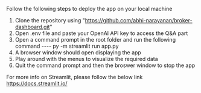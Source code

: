 Follow the following steps to deploy the app on your local machine
1. Clone the repository using "https://github.com/abhi-narayanan/broker-dashboard.git"
2. Open .env file and paste your OpenAI API key to access the Q&A part
3. Open a command prompt in the root folder and run the following command ---- py -m streamlit run app.py
4. A browser window should open displaying the app
5. Play around with the menus to visualize the required data
6. Quit the command prompt and then the broswer window to stop the app

For more info on Streamlit, please follow the below link
https://docs.streamlit.io/